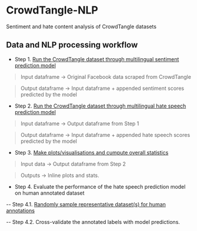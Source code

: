 # CrowdTangle-NLP
Sentiment and hate content analysis of CrowdTangle datasets

## Data and NLP processing workflow

- Step 1. [Run the CrowdTangle dataset through multilingual sentiment prediction model](https://github.com/SaikatPhys/CrowdTangle-NLP/blob/main/CrowdTangle-sentiment-prediction.ipynb)

> Input dataframe -> Original Facebook data scraped from CrowdTangle

> Output dataframe -> Input dataframe + appended sentiment scores predicted by the model

- Step 2. [Run the CrowdTangle dataset through multilingual hate speech prediction model](https://github.com/SaikatPhys/CrowdTangle-NLP/blob/main/CrowdTangle-hatespeech-prediction.ipynb)

> Input dataframe -> Output dataframe from Step 1

> Output dataframe -> Input dataframe + appended hate speech scores predicted by the model

- Step 3. [Make plots/visualisations and cumpute overall statistics](https://github.com/SaikatPhys/CrowdTangle-NLP/blob/main/CrowdTangle-sentiment-hatespeech-plots.ipynb)

> Input data -> Output dataframe from Step 2

> Outputs -> Inline plots and stats.

- Step 4. Evaluate the performance of the hate speech prediction model on human annotated dataset

-- Step 4.1. [Randomly sample representative dataset(s) for human annotations](https://github.com/SaikatPhys/CrowdTangle-NLP/blob/main/preparation-of-annotation-dataset.ipynb)

-- Step 4.2. Cross-validate the annotated labels with model predictions.
